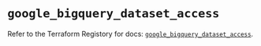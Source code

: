 # `google_bigquery_dataset_access`

Refer to the Terraform Registory for docs: [`google_bigquery_dataset_access`](https://www.terraform.io/docs/providers/google-beta/r/google_bigquery_dataset_access).
